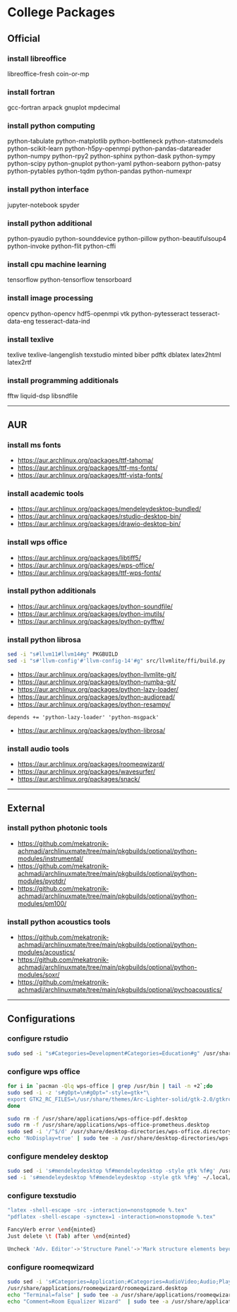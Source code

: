# College Packages

## Official

### install libreoffice

libreoffice-fresh coin-or-mp

### install fortran

gcc-fortran arpack
gnuplot mpdecimal

### install python computing

python-tabulate
python-matplotlib
python-bottleneck
python-statsmodels
python-scikit-learn
python-h5py-openmpi
python-pandas-datareader
python-numpy python-rpy2
python-sphinx python-dask
python-sympy python-scipy
python-gnuplot python-yaml
python-seaborn python-patsy
python-pytables python-tqdm
python-pandas python-numexpr

### install python interface

jupyter-notebook spyder

### install python additional

python-pyaudio python-sounddevice
python-pillow python-beautifulsoup4
python-invoke python-flit python-cffi

### install cpu machine learning

tensorflow python-tensorflow tensorboard

### install image processing

opencv python-opencv
hdf5-openmpi vtk
python-pytesseract
tesseract-data-eng
tesseract-data-ind

### install texlive

texlive texlive-langenglish
texstudio minted biber pdftk
dblatex latex2html latex2rtf

### install programming additionals

fftw liquid-dsp libsndfile

--------------------------------------------------------------------------------

## AUR

### install ms fonts

- https://aur.archlinux.org/packages/ttf-tahoma/
- https://aur.archlinux.org/packages/ttf-ms-fonts/
- https://aur.archlinux.org/packages/ttf-vista-fonts/

### install academic tools

- https://aur.archlinux.org/packages/mendeleydesktop-bundled/
- https://aur.archlinux.org/packages/rstudio-desktop-bin/
- https://aur.archlinux.org/packages/drawio-desktop-bin/

### install wps office

- https://aur.archlinux.org/packages/libtiff5/
- https://aur.archlinux.org/packages/wps-office/
- https://aur.archlinux.org/packages/ttf-wps-fonts/

### install python additionals

- https://aur.archlinux.org/packages/python-soundfile/
- https://aur.archlinux.org/packages/python-imutils/
- https://aur.archlinux.org/packages/python-pyfftw/

### install python librosa

```sh
sed -i "s#llvm11#llvm14#g" PKGBUILD
sed -i "s#'llvm-config'#'llvm-config-14'#g" src/llvmlite/ffi/build.py
```

- https://aur.archlinux.org/packages/python-llvmlite-git/
- https://aur.archlinux.org/packages/python-numba-git/
- https://aur.archlinux.org/packages/python-lazy-loader/
- https://aur.archlinux.org/packages/python-audioread/
- https://aur.archlinux.org/packages/python-resampy/

```text
depends += 'python-lazy-loader' 'python-msgpack'
```

- https://aur.archlinux.org/packages/python-librosa/

### install audio tools

- https://aur.archlinux.org/packages/roomeqwizard/
- https://aur.archlinux.org/packages/wavesurfer/
- https://aur.archlinux.org/packages/snack/

--------------------------------------------------------------------------------

## External

### install python photonic tools

- https://github.com/mekatronik-achmadi/archlinuxmate/tree/main/pkgbuilds/optional/python-modules/instrumental/
- https://github.com/mekatronik-achmadi/archlinuxmate/tree/main/pkgbuilds/optional/python-modules/pyotdr/
- https://github.com/mekatronik-achmadi/archlinuxmate/tree/main/pkgbuilds/optional/python-modules/pm100/

### install python acoustics tools

- https://github.com/mekatronik-achmadi/archlinuxmate/tree/main/pkgbuilds/optional/python-modules/acoustics/
- https://github.com/mekatronik-achmadi/archlinuxmate/tree/main/pkgbuilds/optional/python-modules/soxr/
- https://github.com/mekatronik-achmadi/archlinuxmate/tree/main/pkgbuilds/optional/pychoacoustics/

--------------------------------------------------------------------------------

## Configurations

### configure rstudio

```sh
sudo sed -i "s#Categories=Development#Categories=Education#g" /usr/share/applications/rstudio.desktop
```

### configure wps office

```sh
for i in `pacman -Qlq wps-office | grep /usr/bin | tail -n +2`;do
sudo sed -i -z 's#gOpt=\n#gOpt="-style=gtk+"\
export GTK2_RC_FILES=\/usr/share/themes/Arc-Lighter-solid/gtk-2.0/gtkrc\n#g' $i
done

sudo rm -f /usr/share/applications/wps-office-pdf.desktop
sudo rm -f /usr/share/applications/wps-office-prometheus.desktop
sudo sed -i '/^$/d' /usr/share/desktop-directories/wps-office.directory
echo 'NoDisplay=true' | sudo tee -a /usr/share/desktop-directories/wps-office.directory
```

### configure mendeley desktop

```sh
sudo sed -i 's#mendeleydesktop %f#mendeleydesktop -style gtk %f#g' /usr/share/applications/mendeleydesktop.desktop
sed -i 's#mendeleydesktop %f#mendeleydesktop -style gtk %f#g' ~/.local/share/applications/mendeleydesktop.desktop
```

### configure texstudio

```sh
"latex -shell-escape -src -interaction=nonstopmode %.tex"
"pdflatex -shell-escape -synctex=1 -interaction=nonstopmode %.tex"
```

```sh
FancyVerb error \end{minted}
Just delete \t (Tab) after \end{minted}
```

```sh
Uncheck 'Adv. Editor'->'Structure Panel'->'Mark structure elements beyond \end{document}'
```

### configure roomeqwizard

```sh
sudo sed -i 's#Categories=Application;#Categories=AudioVideo;Audio;Player;#g' \
/usr/share/applications/roomeqwizard/roomeqwizard.desktop
echo "Terminal=false" | sudo tee -a /usr/share/applications/roomeqwizard/roomeqwizard.desktop
echo "Comment=Room Equalizer Wizard"  | sudo tee -a /usr/share/applications/roomeqwizard/roomeqwizard.desktop
```
